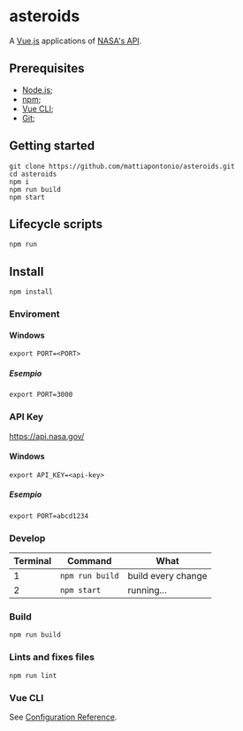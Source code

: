 # asteroids

A [Vue.js](https://vuejs.org) applications of [NASA's API](https://api.nasa.gov).

## Prerequisites

- [Node.js](https://nodejs.org/en/);
- [npm](https://www.npmjs.com);
- [Vue CLI](https://cli.vuejs.org/);
- [Git](https://git-scm.com/);

## Getting started
```shell
git clone https://github.com/mattiapontonio/asteroids.git
cd asteroids
npm i
npm run build
npm start
```

## Lifecycle scripts
```shell
npm run
```

## Install
```shell
npm install
```
### Enviroment

#### Windows
```shell
export PORT=<PORT>
```

##### Esempio

```shell
export PORT=3000
```

### API Key
https://api.nasa.gov/

#### Windows
```shell
export API_KEY=<api-key>
```

##### Esempio

```shell
export PORT=abcd1234
```

### Develop
|Terminal|Command|What|
|-|-|-|
|1|`npm run build`|build every change|
|2|`npm start`|running...|

### Build
```shell
npm run build
```

### Lints and fixes files
```shell
npm run lint
```

### Vue CLI
See [Configuration Reference](https://cli.vuejs.org/config/).